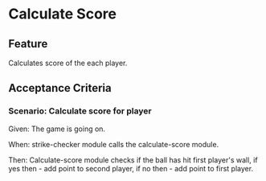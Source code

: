 # Calculate Score

## Feature

Calculates score of the each player.

## Acceptance Criteria

### Scenario: Calculate score for player

  Given: The game is going on.
  
  When: strike-checker module calls the calculate-score module.

  Then: Calculate-score module checks if the ball has hit first player's wall,
        if yes then - add point to second player,
        if no then - add point to first player.
